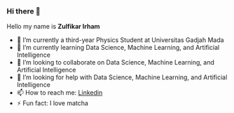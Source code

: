 ### Hi there 👋

Hello my name is **Zulfikar Irham**

- 🔭 I’m currently a third-year Physics Student at Universitas Gadjah Mada
- 🌱 I’m currently learning Data Science, Machine Learning, and Artificial Intelligence
- 👯 I’m looking to collaborate on Data Science, Machine Learning, and Artificial Intelligence
- 🤔 I’m looking for help with Data Science, Machine Learning, and Artificial Intelligence
- 📫 How to reach me: [Linkedin](https://www.linkedin.com/in/zulfikar-irham-9773a0184/)
- ⚡ Fun fact: I love matcha
